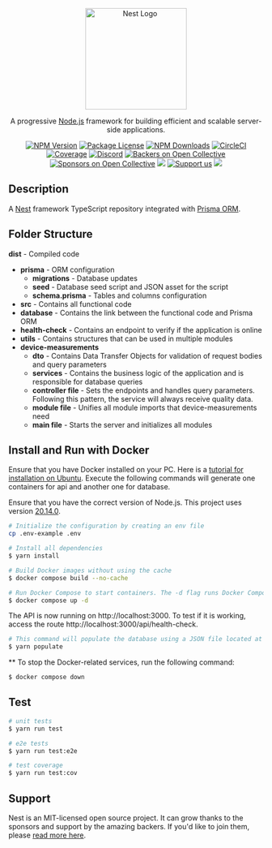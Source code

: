 <p align="center">
  <a href="http://nestjs.com/" target="blank"><img src="https://nestjs.com/img/logo-small.svg" width="200" alt="Nest Logo" /></a>
</p>

[circleci-image]: https://img.shields.io/circleci/build/github/nestjs/nest/master?token=abc123def456
[circleci-url]: https://circleci.com/gh/nestjs/nest

  <p align="center">A progressive <a href="http://nodejs.org" target="_blank">Node.js</a> framework for building efficient and scalable server-side applications.</p>
    <p align="center">
<a href="https://www.npmjs.com/~nestjscore" target="_blank"><img src="https://img.shields.io/npm/v/@nestjs/core.svg" alt="NPM Version" /></a>
<a href="https://www.npmjs.com/~nestjscore" target="_blank"><img src="https://img.shields.io/npm/l/@nestjs/core.svg" alt="Package License" /></a>
<a href="https://www.npmjs.com/~nestjscore" target="_blank"><img src="https://img.shields.io/npm/dm/@nestjs/common.svg" alt="NPM Downloads" /></a>
<a href="https://circleci.com/gh/nestjs/nest" target="_blank"><img src="https://img.shields.io/circleci/build/github/nestjs/nest/master" alt="CircleCI" /></a>
<a href="https://coveralls.io/github/nestjs/nest?branch=master" target="_blank"><img src="https://coveralls.io/repos/github/nestjs/nest/badge.svg?branch=master#9" alt="Coverage" /></a>
<a href="https://discord.gg/G7Qnnhy" target="_blank"><img src="https://img.shields.io/badge/discord-online-brightgreen.svg" alt="Discord"/></a>
<a href="https://opencollective.com/nest#backer" target="_blank"><img src="https://opencollective.com/nest/backers/badge.svg" alt="Backers on Open Collective" /></a>
<a href="https://opencollective.com/nest#sponsor" target="_blank"><img src="https://opencollective.com/nest/sponsors/badge.svg" alt="Sponsors on Open Collective" /></a>
  <a href="https://paypal.me/kamilmysliwiec" target="_blank"><img src="https://img.shields.io/badge/Donate-PayPal-ff3f59.svg"/></a>
    <a href="https://opencollective.com/nest#sponsor"  target="_blank"><img src="https://img.shields.io/badge/Support%20us-Open%20Collective-41B883.svg" alt="Support us"></a>
  <a href="https://twitter.com/nestframework" target="_blank"><img src="https://img.shields.io/twitter/follow/nestframework.svg?style=social&label=Follow"></a>
</p>
  <!--[![Backers on Open Collective](https://opencollective.com/nest/backers/badge.svg)](https://opencollective.com/nest#backer)
  [![Sponsors on Open Collective](https://opencollective.com/nest/sponsors/badge.svg)](https://opencollective.com/nest#sponsor)-->

## Description

A [Nest](https://github.com/nestjs/nest) framework TypeScript repository integrated with [Prisma ORM](https://www.prisma.io/).


## Folder Structure
 **dist** - Compiled code
- **prisma** - ORM configuration
  - **migrations** - Database updates
  - **seed** - Database seed script and JSON asset for the script
  - **schema.prisma** - Tables and columns configuration
- **src** - Contains all functional code
- **database** - Contains the link between the functional code and Prisma ORM
- **health-check** - Contains an endpoint to verify if the application is online
- **utils** - Contains structures that can be used in multiple modules
- **device-measurements**
  - **dto** - Contains Data Transfer Objects for validation of request bodies and query parameters
  - **services** - Contains the business logic of the application and is responsible for database queries
  - **controller file** - Sets the endpoints and handles query parameters. Following this pattern, the service will always receive quality data.
  - **module file** - Unifies all module imports that device-measurements need
  - **main file** - Starts the server and initializes all modules

## Install and Run with Docker

Ensure that you have Docker installed on your PC. Here is a [tutorial for installation on Ubuntu](https://docs.docker.com/engine/install/ubuntu/). Execute the following commands will generate one containers for api and another one for database.

Ensure that you have the correct version of Node.js. This project uses version [20.14.0](https://nodejs.org/pt/blog/release/v20.14.0).
```bash
# Initialize the configuration by creating an env file
cp .env-example .env

# Install all dependencies
$ yarn install

# Build Docker images without using the cache
$ docker compose build --no-cache

# Run Docker Compose to start containers. The -d flag runs Docker Compose as a background task.
$ docker compose up -d
```

The API is now running on http://localhost:3000. To test if it is working, access the route http://localhost:3000/api/health-check.

```bash
# This command will populate the database using a JSON file located at /prisma/seed
$ yarn populate
```

** To stop the Docker-related services, run the following command:
```bash
$ docker compose down
```

## Test

```bash
# unit tests
$ yarn run test

# e2e tests
$ yarn run test:e2e

# test coverage
$ yarn run test:cov
```

## Support

Nest is an MIT-licensed open source project. It can grow thanks to the sponsors and support by the amazing backers. If you'd like to join them, please [read more here](https://docs.nestjs.com/support).
